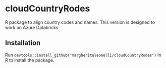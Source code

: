# cloudCountryRodes
R package to align country codes and names. This version is designed to work on Azure Databricks

## Installation
Run ```devtools::install_github("margheritaleonelli/cloudCountryRodes")``` in R to install the package. 
